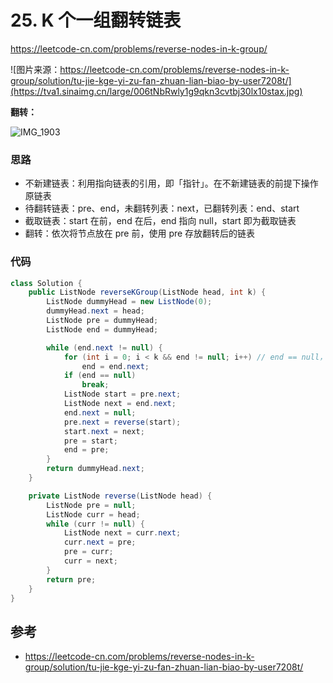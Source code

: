 # 25. K 个一组翻转链表

https://leetcode-cn.com/problems/reverse-nodes-in-k-group/

![图片来源：https://leetcode-cn.com/problems/reverse-nodes-in-k-group/solution/tu-jie-kge-yi-zu-fan-zhuan-lian-biao-by-user7208t/](https://tva1.sinaimg.cn/large/006tNbRwly1g9qkn3cvtbj30lx10stax.jpg)

**翻转：**

![IMG_1903](https://tva1.sinaimg.cn/large/006tNbRwly1g9qkv06fkfj31k70u010t.jpg)

### 思路

- 不新建链表：利用指向链表的引用，即「指针」。在不新建链表的前提下操作原链表
- 待翻转链表：pre、end，未翻转列表：next，已翻转列表：end、start
- 截取链表：start 在前，end 在后，end 指向 null，start 即为截取链表
- 翻转：依次将节点放在 pre 前，使用 pre 存放翻转后的链表

### 代码

```Java
class Solution {
    public ListNode reverseKGroup(ListNode head, int k) {
        ListNode dummyHead = new ListNode(0);
        dummyHead.next = head;
        ListNode pre = dummyHead;
        ListNode end = dummyHead;

        while (end.next != null) {
            for (int i = 0; i < k && end != null; i++) // end == null，end.next 将报错
                end = end.next;
            if (end == null)
                break;
            ListNode start = pre.next;
            ListNode next = end.next;
            end.next = null;
            pre.next = reverse(start);
            start.next = next;
            pre = start;
            end = pre;
        }
        return dummyHead.next;
    }

    private ListNode reverse(ListNode head) {
        ListNode pre = null;
        ListNode curr = head;
        while (curr != null) {
            ListNode next = curr.next;
            curr.next = pre;
            pre = curr;
            curr = next;
        }
        return pre;
    }
}
```

## 参考

- https://leetcode-cn.com/problems/reverse-nodes-in-k-group/solution/tu-jie-kge-yi-zu-fan-zhuan-lian-biao-by-user7208t/